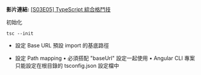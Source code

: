 **影片連結:** [[S03E05] TypeScript 綜合格鬥技](https://www.youtube.com/watch?time_continue=4477&v=hZIPnEF-_PY)

初始化
```
tsc --init
```

 * 設定 Base URL 預設 import 的基底路徑 
 
 * 設定 Path mapping 
  • 必須搭配 "baseUrl" 設定一起使用 
  • Angular CLI 專案只能設定在根目錄的 tsconfig.json 設定檔中
 
